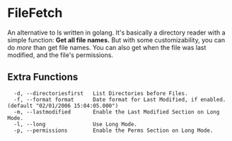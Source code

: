 # FileFetch
An alternative to ls written in golang. It's basically a directory reader with a simple function: **Get all file names.** But with some customizability, you can do *more* than get file names. You can also get when the file was last modified, and the file's permissions.

## Extra Functions
```
  -d, --directoriesfirst   List Directories before Files.
  -f, --format format      Date format for Last Modified, if enabled. (default "02/01/2006 15:04:05.000")
  -m, --lastmodified       Enable the Last Modified Section on Long Mode.
  -l, --long               Use Long Mode.
  -p, --permissions        Enable the Perms Section on Long Mode.
```

